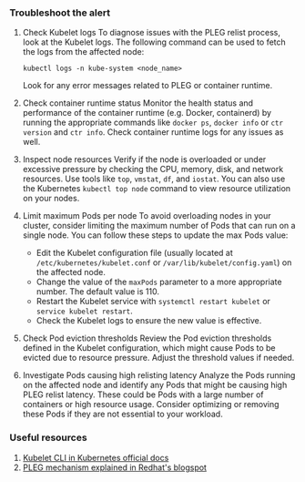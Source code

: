 ### Troubleshoot the alert

1. Check Kubelet logs
   To diagnose issues with the PLEG relist process, look at the Kubelet logs. The following command can be used to fetch the logs from the affected node:

   ```
   kubectl logs -n kube-system <node_name>
   ```

   Look for any error messages related to PLEG or container runtime.

2. Check container runtime status
   Monitor the health status and performance of the container runtime (e.g. Docker, containerd) by running the appropriate commands like `docker ps`, `docker info` or `ctr version` and `ctr info`. Check container runtime logs for any issues as well.

3. Inspect node resources
   Verify if the node is overloaded or under excessive pressure by checking the CPU, memory, disk, and network resources. Use tools like `top`, `vmstat`, `df`, and `iostat`. You can also use the Kubernetes `kubectl top node` command to view resource utilization on your nodes.

4. Limit maximum Pods per node
   To avoid overloading nodes in your cluster, consider limiting the maximum number of Pods that can run on a single node. You can follow these steps to update the max Pods value:

   - Edit the Kubelet configuration file (usually located at `/etc/kubernetes/kubelet.conf` or `/var/lib/kubelet/config.yaml`) on the affected node.
   - Change the value of the `maxPods` parameter to a more appropriate number. The default value is 110.
   - Restart the Kubelet service with `systemctl restart kubelet` or `service kubelet restart`.
   - Check the Kubelet logs to ensure the new value is effective.

5. Check Pod eviction thresholds
   Review the Pod eviction thresholds defined in the Kubelet configuration, which might cause Pods to be evicted due to resource pressure. Adjust the threshold values if needed.

6. Investigate Pods causing high relisting latency
   Analyze the Pods running on the affected node and identify any Pods that might be causing high PLEG relist latency. These could be Pods with a large number of containers or high resource usage. Consider optimizing or removing these Pods if they are not essential to your workload.

### Useful resources

1. [Kubelet CLI in Kubernetes official docs](https://kubernetes.io/docs/reference/command-line-tools-reference/kubelet/)
2. [PLEG mechanism explained in Redhat's blogspot](https://developers.redhat.com/blog/2019/11/13/pod-lifecycle-event-generator-understanding-the-pleg-is-not-healthy-issue-in-kubernetes/)
